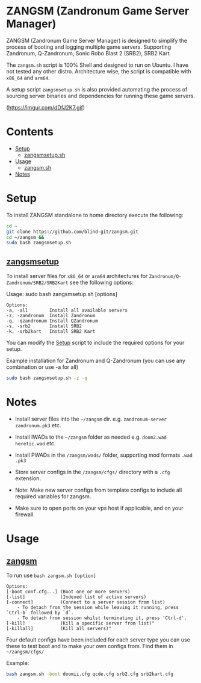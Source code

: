 # ZANGSM (Zandronum Game Server Manager)

ZANGSM (Zandronum Game Server Manager) is designed to simplify the process of booting and logging multiple game servers. Supporting Zandronum, Q-Zandronum, Sonic Robo Blast 2 (SRB2), SRB2 Kart. 

The `zangsm.sh` script is 100% Shell and designed to run on Ubuntu. I have not tested any other distro. Architecture wise, the script is compatible with `x86_64` and `arm64`. 

A setup script `zangsmsetup.sh` is also provided automating the process of sourcing server binaries and dependencies for running these game servers.   

(https://imgur.com/dDfJ2K7.gif)

# Contents
- [Setup](#setup)
  - [zangsmsetup.sh](#zansetup)
- [Usage](#usage)
  - [zangsm.sh](#zangsm)
- [Notes](#notes)

# Setup

To install ZANGSM standalone to home directory execute the following:
```bash
cd ~
git clone https://github.com/blind-git/zangsm.git
cd ~/zangsm &&
sudo bash zangsmsetup.sh
```

## [zangsmsetup](https://github.com/blind-git/zangsm/blob/main/zangsmsetup.sh)

To install server files for `x86_64` or `arm64` architectures for `Zandronum/Q-Zandronum/SRB2/SRB2Kart` see the following options:

Usage: sudo bash zangsmsetup.sh [options] 
```
Options:
-a, -all        Install all available servers
-z, -zandronum  Install Zandronum
-q, -qzandronum Install QZandronum
-s, -srb2       Install SRB2
-k, -srb2kart   Install SRB2 Kart
```
You can modify the [Setup](#setup) script to include the required options for your setup.

Example installation for Zandronum and Q-Zandronum (you can use any combination or use -a for all)
```bash
sudo bash zangsmsetup.sh -z -q
```
# Notes

- Install server files into the `~/zangsm` dir. e.g. `zandronum-server` `zandronum.pk3` etc.

- Install IWADs to the `~/zangsm` folder as needed e.g. `doom2.wad` `heretic.wad` etc.

- Install PWADs in the `/zangsm/wads/` folder, supporting mod formats `.wad` `.pk3`

- Store server configs in the `/zangsm/cfgs/` directory with a `.cfg` extension.

- Note: Make new server configs from template configs to include all required variables for zangsm.

- Make sure to open ports on your vps host if applicable, and on your firewall.

# Usage

## [zangsm](https://github.com/blind-git/zangsm/blob/main/zangsm.sh)

To run use `bash zangsm.sh [option]`
```
Options: 
[-boot conf.cfg...] (Boot one or more servers)
[-list]             (Indexed list of active servers)
[-connect]          (Connect to a server session from list)
	- To detach from the session while leaving it running, press `Ctrl-b` followed by `d`.
	- To detach from session whilst terminating it, press 'Ctrl-d'.
[-kill]             (Kill a specific server from list)"
[-killall]          (Kill all servers)"
```

Four default configs have been included for each server type you can use these to test boot and to make your own configs from. Find them in `~/zangsm/cfgs/`

Example:
```bash
bash zangsm.sh -boot doomii.cfg qcde.cfg srb2.cfg srb2kart.cfg
```
